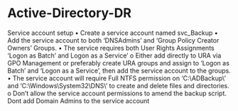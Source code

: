 # Active-Directory-DR

Service account setup 
•	Create a service account named svc_Backup
•	Add the service account to both ‘DNSAdmins’ and ‘Group Policy Creator Owners’ Groups.
•	The service requires both User Rights Assignments ‘Logon as Batch’ and Logon as a Service’
    o Either add directly to URA via GPO Management or preferably create URA groups and assign to ‘Logon as Batch’ and ‘Logon as a Service’, then add the service account to the groups.
•	The service account will require Full NTFS permission on ‘C:\ADBackup\’ and ‘C:\Windows\System32\DNS\’ to create and delete files and directories.
    o	Don’t allow the service account permissions to amend the backup script.
    Dont add Domain Admins to the service account 

